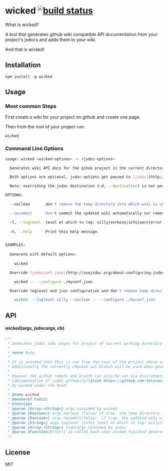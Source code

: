 # wicked [![build status](https://secure.travis-ci.org/thlorenz/wicked.png)](http://travis-ci.org/thlorenz/wicked)

What is wicked?

A tool that generates github wiki compatible API documentation from your project's jsdocs and adds them to your wiki.

And that is wicked!

## Installation

    npm install -g wicked

## Usage


### Most common Steps 

First create a wiki for your project on github and create one page.

Then from the root of your project run:

    wicked
  
### Command Line Options

```sh
usage: wicked <wicked-options> -- <jsdoc-options>

  Generates wiki API docs for the gihub project in the current directory.

  Both options are optional, jsdoc-options get passed to [jsdoc](http://usejsdoc.org/about-commandline.html).

  Note: overriding the jsdoc destination (-d, --destination) is not possible since wicked will write files to a temp dir

OPTIONS:

  --noclean       don't remove the temp directory into which wiki is checked out when finished

  --nocommit      don't commit the updated wiki automatically nor remove the temp directory

  -l, --loglevel  level at which to log: silly|verbose|info|warn|error|silent -- default: info
  
  -h, --help      Print this help message.


EXAMPLES:
  
  Generate with default options:
    
    wicked

  Override [jsdocconf.json](http://usejsdoc.org/about-configuring-jsdoc.html):

    wicked -- --configure ./myconf.json

  Override loglevel and jsoc configuration and don't remove temp directory:

    wicked  --loglevel silly --noclean -- --configure ./myconf.json
```

## API

#### wicked(args, jsdocargs, cb)

```js
/**
 * Generates jsdoc wiki pages for project of current working directory and updates github wiki with them.
 *
 * ##### Note
 *
 * It is assumed that this is run from the root of the project whose wiki should be generated.
 * Additionally the currently checked out branch will be used when generating blob urls to link source examples.
 *
 * However the github remote and branch can also be set via environment vars as explained in the
 * [documentation of jsdoc-githubify]{@link https://github.com/thlorenz/jsdoc-githubify#note) which is used
 * by wicked under the hood.
 *
 * @name wicked
 * @memberof Public
 * @function
 * @param {Array.<String>} args consumed by wicked
 * @param {Boolean=} args.noclean (false) if true, the temp directory into which wiki is checked out will **not be removed** when done
 * @param {Boolean=} args.nocommit(false)  if true, the updated wiki will **not be committed automatically**
 * @param {String=} args.loglevel (info) level at which to log: silly|verbose|info|warn|error|silent
 * @param {Array.<String>} jsdocargs consumed by jsdoc
 * @param {Function(Error)} cb called back when wicked finished generating the wiki page
 */
```

## License

MIT
